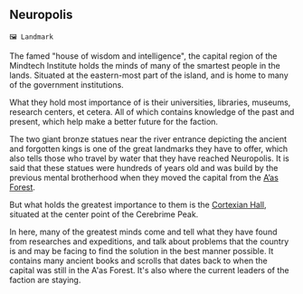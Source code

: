 ## Neuropolis

`🖼️ Landmark`

The famed "house of wisdom and intelligence", the capital region of the Mindtech Institute holds the minds of many of the smartest people in the lands. Situated at the eastern-most part of the island, and is home to many of the government institutions.

What they hold most importance of is their universities, libraries, museums, research centers, et cetera. All of which contains knowledge of the past and present, which help make a better future for the faction.

The two giant bronze statues near the river entrance depicting the ancient and forgotten kings is one of the great landmarks they have to offer, which also tells those who travel by water that they have reached Neuropolis.
It is said that these statues were hundreds of years old and was build by the previous mental brotherhood when they moved the capital from the [A’as Forest](<https://zeithalt.github.io/r/aas_forest.html>).

But what holds the greatest importance to them is the [Cortexian Hall](<https://zeithalt.github.io/r/cortexian_hall.html>), situated at the center point of the Cerebrime Peak.

In here, many of the greatest minds come and tell what they have found from researches and expeditions, and talk about problems that the country is and may be facing to find the solution in the best manner possible.
It contains many ancient books and scrolls that dates back to when the capital was still in the A'as Forest. It's also where the current leaders of the faction are staying.

<!---
keywords: mt, capital, landmark
aliases: 
-->